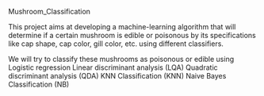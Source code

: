 Mushroom_Classification

This project aims at developing a machine-learning algorithm that will determine if a certain mushroom is edible or poisonous by its specifications like cap shape, cap color, gill color, etc. using different classifiers.

We will try to classify these mushrooms as poisonous or edible using
Logistic regression
Linear discriminant analysis (LQA)
Quadratic discriminant analysis (QDA)
KNN Classification (KNN)
Naive Bayes Classification (NB)
